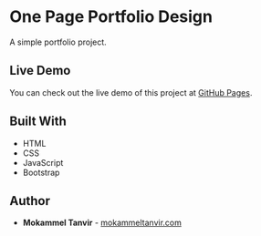 # One Page Portfolio Design


A simple portfolio project.

## Live Demo

You can check out the live demo of this project at [GitHub Pages](https://mokammeltanvir.github.io/cameolandingpage.io).

## Built With

* HTML
* CSS
* JavaScript
* Bootstrap

## Author

* **Mokammel Tanvir** - [mokammeltanvir.com](https://mokammeltanvir.com)
